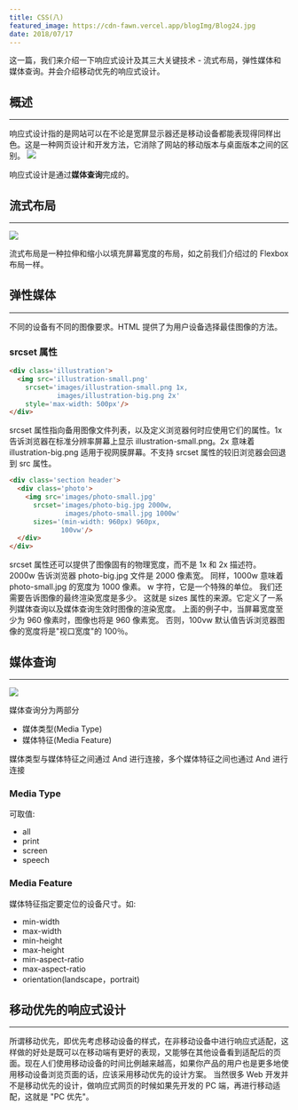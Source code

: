 ```yaml
---
title: CSS(八)
featured_image: https://cdn-fawn.vercel.app/blogImg/Blog24.jpg
date: 2018/07/17
---
```


这一篇，我们来介绍一下响应式设计及其三大关键技术 - 流式布局，弹性媒体和媒体查询。并会介绍移动优先的响应式设计。

## 概述 
***  
响应式设计指的是网站可以在不论是宽屏显示器还是移动设备都能表现得同样出色。这是一种网页设计和开发方法，它消除了网站的移动版本与桌面版本之间的区别。
![](https://cdn-fawn.vercel.app/contentImg/responsive-design/how-responsive-websites-work-5f0a33.png)

响应式设计是通过**媒体查询**完成的。

## 流式布局
***  
![](https://cdn-fawn.vercel.app/contentImg/responsive-design/fixed-width-vs-fluid-layouts-258df9.png)

流式布局是一种拉伸和缩小以填充屏幕宽度的布局，如之前我们介绍过的 Flexbox 布局一样。

## 弹性媒体
***  
不同的设备有不同的图像要求。HTML 提供了为用户设备选择最佳图像的方法。 

### srcset 属性
``` html
<div class='illustration'>
  <img src='illustration-small.png'
    srcset='images/illustration-small.png 1x,
            images/illustration-big.png 2x'
    style='max-width: 500px'/>
</div>

```
srcset 属性指向备用图像文件列表，以及定义浏览器何时应使用它们的属性。1x 告诉浏览器在标准分辨率屏幕上显示 illustration-small.png。2x 意味着 illustration-big.png 适用于视网膜屏幕。不支持 srcset 属性的较旧浏览器会回退到 src 属性。 

``` html
<div class='section header'>
  <div class='photo'>
    <img src='images/photo-small.jpg'
      srcset='images/photo-big.jpg 2000w,
              images/photo-small.jpg 1000w'
      sizes='(min-width: 960px) 960px,
             100vw'/>
  </div>
</div>
```
srcset 属性还可以提供了图像固有的物理宽度，而不是 1x 和 2x 描述符。 2000w 告诉浏览器 photo-big.jpg 文件是 2000 像素宽。 同样，1000w 意味着 photo-small.jpg 的宽度为 1000 像素。 
w 字符，它是一个特殊的单位。
我们还需要告诉图像的最终渲染宽度是多少。 这就是 sizes 属性的来源。它定义了一系列媒体查询以及媒体查询生效时图像的渲染宽度。
上面的例子中，当屏幕宽度至少为 960 像素时，图像也将是 960 像素宽。 否则，100vw 默认值告诉浏览器图像的宽度将是"视口宽度"的 100％。

## 媒体查询
***  
![](https://cdn-fawn.vercel.app/contentImg/responsive-design/media-query-terms-137d06.png)

媒体查询分为两部分
- 媒体类型(Media Type)
- 媒体特征(Media Feature)

媒体类型与媒体特征之间通过 And 进行连接，多个媒体特征之间也通过 And 进行连接
### Media Type
可取值: 
- all
- print
- screen
- speech

### Media Feature
媒体特征指定要定位的设备尺寸。如: 
- min-width
- max-width
- min-height
- max-height
- min-aspect-ratio
- max-aspect-ratio
- orientation(landscape，portrait)

## 移动优先的响应式设计
***  
所谓移动优先，即优先考虑移动设备的样式，在非移动设备中进行响应式适配，这样做的好处是既可以在移动端有更好的表现，又能够在其他设备看到适配后的页面。现在人们使用移动设备的时间比例越来越高，如果你产品的用户也是更多地使用移动设备浏览页面的话，应该采用移动优先的设计方案。
当然很多 Web 开发并不是移动优先的设计，做响应式网页的时候如果先开发的 PC 端，再进行移动适配，这就是 "PC 优先"。